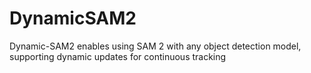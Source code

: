 # DynamicSAM2
Dynamic-SAM2 enables using SAM 2 with any object detection model, supporting dynamic updates for continuous tracking
